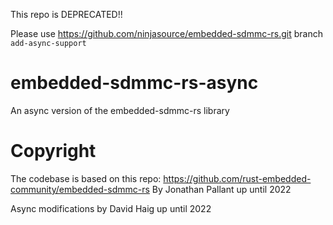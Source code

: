 This repo is DEPRECATED!!

Please use https://github.com/ninjasource/embedded-sdmmc-rs.git branch `add-async-support`



# embedded-sdmmc-rs-async
An async version of the embedded-sdmmc-rs library

# Copyright

The codebase is based on this repo:
https://github.com/rust-embedded-community/embedded-sdmmc-rs
By Jonathan Pallant up until 2022

Async modifications by David Haig up until 2022
